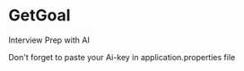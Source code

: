 # GetGoal
Interview Prep with AI

Don't forget to paste your Ai-key in application.properties file
 
